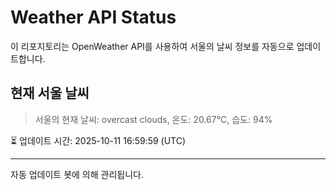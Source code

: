 
# Weather API Status

이 리포지토리는 OpenWeather API를 사용하여 서울의 날씨 정보를 자동으로 업데이트합니다.

## 현재 서울 날씨
> 서울의 현재 날씨: overcast clouds, 온도: 20.67°C, 습도: 94%

⏳ 업데이트 시간: 2025-10-11 16:59:59 (UTC)

---
자동 업데이트 봇에 의해 관리됩니다.
